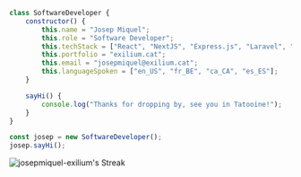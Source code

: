 ```javascript
class SoftwareDeveloper {
    constructor() {
        this.name = "Josep Miquel";
        this.role = "Software Developer";
        this.techStack = ["React", "NextJS", "Express.js", "Laravel", "VueJS", "Django"];
        this.portfolio = "exilium.cat";
        this.email = "josepmiquel@exilium.cat";
        this.languageSpoken = ["en_US", "fr_BE", "ca_CA", "es_ES"];
    }

    sayHi() {
        console.log("Thanks for dropping by, see you in Tatooine!");
    }
}

const josep = new SoftwareDeveloper();
josep.sayHi();
```

![josepmiquel-exilium's Streak](https://github-readme-streak-stats.herokuapp.com/?user=josepmiquel-exilium&theme=merko&hide_border=false&hide_current_streak=true&hide_longest_streak=true)
